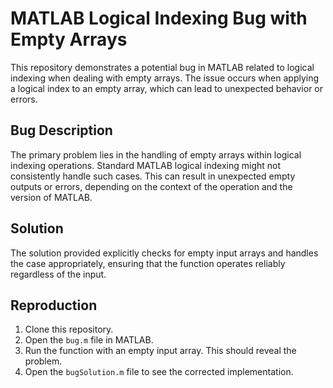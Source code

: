# MATLAB Logical Indexing Bug with Empty Arrays

This repository demonstrates a potential bug in MATLAB related to logical indexing when dealing with empty arrays. The issue occurs when applying a logical index to an empty array, which can lead to unexpected behavior or errors.

## Bug Description

The primary problem lies in the handling of empty arrays within logical indexing operations.  Standard MATLAB logical indexing might not consistently handle such cases.  This can result in unexpected empty outputs or errors, depending on the context of the operation and the version of MATLAB.

## Solution

The solution provided explicitly checks for empty input arrays and handles the case appropriately, ensuring that the function operates reliably regardless of the input.

## Reproduction

1. Clone this repository.
2. Open the `bug.m` file in MATLAB.
3. Run the function with an empty input array. This should reveal the problem.
4. Open the `bugSolution.m` file to see the corrected implementation.
